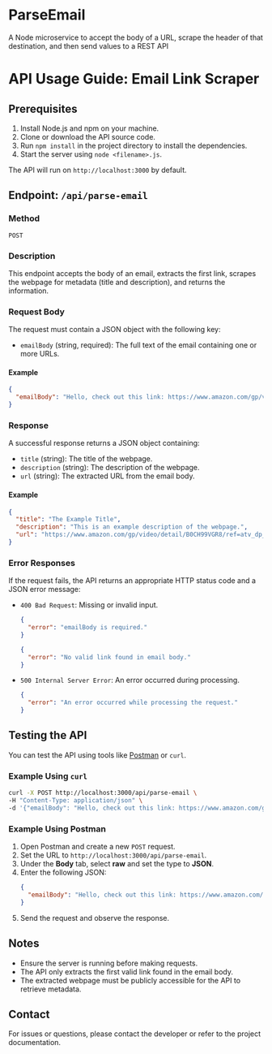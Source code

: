 # ParseEmail
A Node microservice to accept the body of a URL, scrape the header of that destination, and then send values to a REST API
# API Usage Guide: Email Link Scraper

## Prerequisites

1. Install Node.js and npm on your machine.
2. Clone or download the API source code.
3. Run `npm install` in the project directory to install the dependencies.
4. Start the server using `node <filename>.js`.

The API will run on `http://localhost:3000` by default.

## Endpoint: `/api/parse-email`

### Method
`POST`

### Description
This endpoint accepts the body of an email, extracts the first link, scrapes the webpage for metadata (title and description), and returns the information.

### Request Body
The request must contain a JSON object with the following key:

- `emailBody` (string, required): The full text of the email containing one or more URLs.

#### Example
```json
{
  "emailBody": "Hello, check out this link: https://www.amazon.com/gp/video/detail/B0CH99VGR8/ref=atv_dp_share_cu_r"
}
```

### Response
A successful response returns a JSON object containing:

- `title` (string): The title of the webpage.
- `description` (string): The description of the webpage.
- `url` (string): The extracted URL from the email body.

#### Example
```json
{
  "title": "The Example Title",
  "description": "This is an example description of the webpage.",
  "url": "https://www.amazon.com/gp/video/detail/B0CH99VGR8/ref=atv_dp_share_cu_r"
}
```

### Error Responses
If the request fails, the API returns an appropriate HTTP status code and a JSON error message:

- `400 Bad Request`: Missing or invalid input.
  ```json
  {
    "error": "emailBody is required."
  }
  ```
  ```json
  {
    "error": "No valid link found in email body."
  }
  ```

- `500 Internal Server Error`: An error occurred during processing.
  ```json
  {
    "error": "An error occurred while processing the request."
  }
  ```

## Testing the API
You can test the API using tools like [Postman](https://www.postman.com/) or `curl`.

### Example Using `curl`
```bash
curl -X POST http://localhost:3000/api/parse-email \
-H "Content-Type: application/json" \
-d '{"emailBody": "Hello, check out this link: https://www.amazon.com/gp/video/detail/B0CH99VGR8/ref=atv_dp_share_cu_r"}'
```

### Example Using Postman
1. Open Postman and create a new `POST` request.
2. Set the URL to `http://localhost:3000/api/parse-email`.
3. Under the **Body** tab, select **raw** and set the type to **JSON**.
4. Enter the following JSON:
   ```json
   {
     "emailBody": "Hello, check out this link: https://www.amazon.com/gp/video/detail/B0CH99VGR8/ref=atv_dp_share_cu_r"
   }
   ```
5. Send the request and observe the response.

## Notes
- Ensure the server is running before making requests.
- The API only extracts the first valid link found in the email body.
- The extracted webpage must be publicly accessible for the API to retrieve metadata.

## Contact
For issues or questions, please contact the developer or refer to the project documentation.

